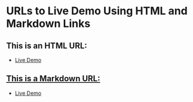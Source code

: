 # URLs to Live Demo Using HTML and Markdown Links

## This is an HTML URL:
- <a href=https://fadyos.github.io/Vue_Web_Programming_Project/>Live Demo

## This is a Markdown URL:
- [Live Demo](https://fadyos.github.io/Vue_Web_Programming_Project/)
